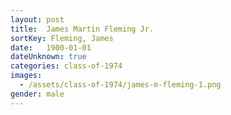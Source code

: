 ```yaml
---
layout: post
title:  James Martin Fleming Jr.
sortKey: Fleming, James
date:   1900-01-01
dateUnknown: true
categories: class-of-1974
images:
  - /assets/class-of-1974/james-m-fleming-1.png
gender: male
---
```

